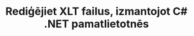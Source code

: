 ---
############################# Static ############################
layout: "autogen"
draft: false
path: "lv/redaction/net/text/xlt"
otherformats: CSV DOC DOCM DOCX DOT DOTM DOTX PDF POT POTM PPS PPSM PPSX PPT PPTM PPTX RTF XLS XLSM XLSX XLTM XLTX  

############################# Head ############################
head_title: "Izņemiet sensitīvo informāciju no XLT dokumentiem, izmantojot .NET Core"
head_description: "Lietojiet teksta rediģēšanu, izmantojot precīzu frāzi vai regulāro izteiksmi dažādu formātu dokumentiem"

############################# Header ############################
title: "Rediģējiet XLT failus, izmantojot C# .NET pamatlietotnēs"
description: "Meklēt un aizstāt tekstu Office un OpenOffice dokumentos, izklājlapās un prezentācijās, kā arī XLT operētājsistēmās Windows, Linux un macOS"

################### SubMenu/Download Button #####################
submenu:
    enable: true

############################# About ############################
about:
    enable: true
    title: "Dokumenta rediģēšana .NET API"
    content: |
        Viena formāta neatkarīga saskarne sensitīvas un klasificētas informācijas noņemšanai no PDF, Word, Excel, PowerPoint dokumentiem un attēliem, tostarp iespēja mainīt metadatus un noņemt komentārus. Izmantojot rīku GroupDocs.Redaction for .NET, varat rediģēt tekstu un saglabāt rediģēto dokumentu mapē PDF, pārveidojot visas lapas rastra attēlos vai saglabājot dokumentu tā sākotnējā formātā turpmākai rediģēšanai.

############################# Steps ############################
steps:
    enable: true
    title_left: "Rediģēt precīzu tekstu no XLT, izmantojot C#"
    content_left: |
        [GroupDocs.Redaction](lv//redaction/net/) ļauj .NET izstrādātājiem viegli pievienot XLT failu rediģēšanas funkciju, veicot dažas vienkāršas darbības.

        *   Izveidojiet klases [Redactor](https://apireference.groupdocs.com/redaction/net/groupdocs.redaction/redactor) gadījumu un ielādējiet XLT failu
        *   Izveidojiet klases [ExactPhraseRedaction](https://apireference.groupdocs.com/redaction/net/groupdocs.redaction.redactions/exactphraseredaction) instanci, lai atrastu un aizstātu tekstu
        *   Izsauciet [Redactor.Apply](https://apireference.groupdocs.com/redaction/net/groupdocs.redaction/redactor/methods/apply/index) metodi ar ExactPhraseRedaction objektu
        
    title_right: "Sāciet darbu ar Redaction API"
    content_right: |
        Instalējiet no komandrindas kā ```nuget install GroupDocs.Redaction``` vai izmantojot Visual Studio pakotņu pārvaldnieka konsoli ar ```Install-Package GroupDocs.Redaction```. 
        Varat arī iegūt bezsaistes MSI instalēšanas programmu vai DLL failā no [downloads](https://downloads.groupdocs.com/redaction/net) un manuāli atsaukties uz to savā projektā.  
        
    code: |
        ```cs
        using (Redactor redactor = new Redactor(@"sample.xlt"))
        {
        	redactor.Apply(new ExactPhraseRedaction("John Doe", new ReplacementOptions("[personal]")));
        	redactor.Save();
        }
        ```

############################# Demos ############################
demos:
    enable: true
############################# About Formats ############################
about_formats:
    enable: true
############################# More Formats ############################
more_formats:
    enable: true

############################# Back to top ###############################
back_to_top:
    enable: true
---